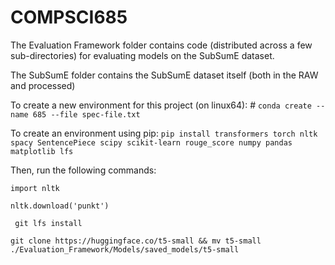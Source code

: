 # COMPSCI685

The Evaluation Framework folder contains code (distributed across a few sub-directories) for evaluating models on the SubSumE dataset.

The SubSumE folder contains the SubSumE dataset itself (both in the RAW and processed)

To create a new environment for this project (on linux64): #
`conda create --name 685 --file spec-file.txt `

To create an environment using pip: `pip install transformers torch nltk spacy SentencePiece scipy scikit-learn rouge_score numpy pandas matplotlib lfs`

Then, run the following commands:

`import nltk`

`nltk.download('punkt')`

` git lfs install`

`git clone https://huggingface.co/t5-small && mv t5-small ./Evaluation_Framework/Models/saved_models/t5-small`
